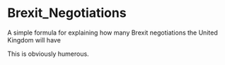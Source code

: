 # Brexit_Negotiations
A simple formula for explaining how many Brexit negotiations the United Kingdom will have

This is obviously humerous.
